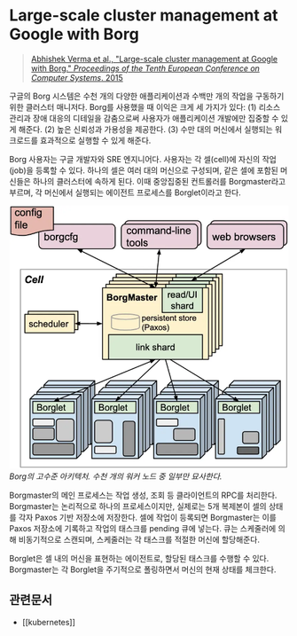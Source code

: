 # Large-scale cluster management at Google with Borg

> [Abhishek Verma et al., "Large-scale cluster management at Google with Borg." _Proceedings of the Tenth European Conference on Computer Systems_. 2015](https://dl.acm.org/doi/10.1145/2741948.2741964)

구글의 Borg 시스템은 수천 개의 다양한 애플리케이션과 수백만 개의 작업을 구동하기 위한 클러스터 매니저다. Borg를 사용했을 때 이익은 크게 세 가지가 있다: (1) 리소스 관리과 장애 대응의 디테일을 감춤으로써 사용자가 애플리케이션 개발에만 집중할 수 있게 해준다. (2) 높은 신뢰성과 가용성을 제공한다. (3) 수만 대의 머신에서 실행되는 워크로드를 효과적으로 실행할 수 있게 해준다.

Borg 사용자는 구글 개발자와 SRE 엔지니어다. 사용자는 각 셀(cell)에 자신의 작업(job)을 등록할 수 있다. 하나의 셀은 여러 대의 머신으로 구성되며, 같은 셀에 포함된 머신들은 하나의 클러스터에 속하게 된다. 이때 중앙집중된 컨트롤러를 Borgmaster라고 부르며, 각 머신에서 실행되는 에이전트 프로세스를 Borglet이라고 한다.

![](images/46a5aa4c-01cb-46cc-8f5f-c1f600a84ecc.webp)
_Borg의 고수준 아키텍처. 수천 개의 워커 노드 중 일부만 묘사한다._

Borgmaster의 메인 프로세스는 작업 생성, 조회 등 클라이언트의 RPC를 처리한다. Borgmaster는 논리적으로 하나의 프로세스이지만, 실제로는 5개 복제본이 셀의 상태를 각자 Paxos 기반 저장소에 저장한다. 셀에 작업이 등록되면 Borgmaster는 이를 Paxos 저장소에 기록하고 작업의 태스크를 pending 큐에 넣는다. 큐는 스케줄러에 의해 비동기적으로 스캔되며, 스케줄러는 각 태스크를 적절한 머신에 할당해준다.

Borglet은 셀 내의 머신을 표현하는 에이전트로, 할당된 태스크를 수행할 수 있다. Borgmaster는 각 Borglet을 주기적으로 폴링하면서 머신의 현재 상태를 체크한다.

## 관련문서

- [[kubernetes]]
